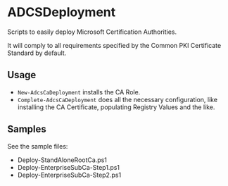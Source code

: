 # ADCSDeployment

Scripts to easily deploy Microsoft Certification Authorities.

It will comply to all requirements specified by the Common PKI Certificate Standard by default.

## Usage

* `New-AdcsCaDeployment` installs the CA Role.
* `Complete-AdcsCaDeployment` does all the necessary configuration, like installing the CA Certificate, populating Registry Values and the like.

## Samples

See the sample files:
* Deploy-StandAloneRootCa.ps1
* Deploy-EnterpriseSubCa-Step1.ps1
* Deploy-EnterpriseSubCa-Step2.ps1